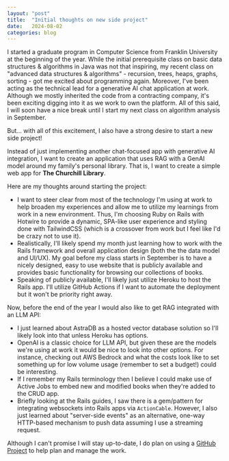 ```yaml
---
layout: "post"
title:  "Initial thoughts on new side project"
date:   2024-08-02
categories: blog
---
```


I started a graduate program in Computer Science from Franklin University at the beginning of the year.
While the initial prerequisite class on basic data structures & algorithms in Java was not that inspiring,
my recent class on "advanced data structures & algorithms" -
recursion, trees, heaps, graphs, sorting -
got me excited about programming again.
Moreover, I've been acting as the technical lead for a generative AI chat application at work.
Although we mostly inherited the code from a contracting company,
it's been exciting digging into it as we work to own the platform.
All of this said,
I will soon have a nice break until I start my next class on algorithm analysis in September.

But... with all of this excitement,
I also have a strong desire to start a new side project!

Instead of just implementing another chat-focused app with generative AI integration,
I want to create an application that uses RAG with a GenAI model around my family's personal library.
That is,
I want to create a simple web app for **The Churchill Library**.

Here are my thoughts around starting the project:
- I want to steer clear from most of the technology I'm using at work to help broaden my experiences and allow me to utilize my learnings from work in a new environment.
Thus, I'm choosing Ruby on Rails with Hotwire to provide a dynamic, SPA-like user experience and styling done with TailwindCSS (which is a crossover from work but I feel like I'd be crazy not to use it).
- Realistically, I'll likely spend my month just learning how to work with the Rails framework and overall application design (both the the data model and UI/UX).
My goal before my class starts in September is to have a nicely designed, easy to use website that is publicly available and provides basic functionality for browsing our collections of books.
- Speaking of publicly available, I'll likely just utilize Heroku to host the Rails app.
I'll utilize GitHub Actions if I want to automate the deployment but it won't be priority right away.

Now, before the end of the year I would also like to get RAG integrated with an LLM API:
- I just learned about AstraDB as a hosted vector database solution so I'll likely look into that unless Heroku has options.
- OpenAI is a classic choice for LLM API, but given these are the models we're using at work it would be nice to look into other options.
For instance, checking out AWS Bedrock and what the costs look like to set something up for low volume usage (remember to set a budget!) could be interesting.
- If I remember my Rails terminology then I believe I could make use of Active Jobs to embed new and modified books when they're added to the CRUD app.
- Briefly looking at the Rails guides, I saw there is a gem/pattern for integrating websockets into Rails apps via `ActionCable`.
However, I also just learned about "server-side events" as an alternative, one-way HTTP-based mechanism to push data assuming I use a streaming request.

Although I can't promise I will stay up-to-date, I do plan on using a
[GitHub Project](https://github.com/users/zachchurchill/projects/3)
to help plan and manage the work.
